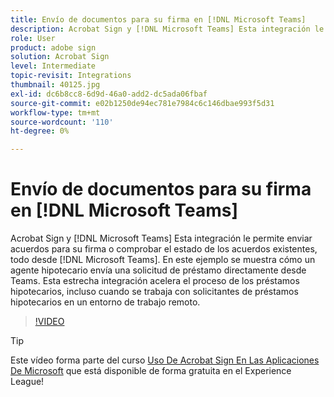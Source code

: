 ```yaml
---
title: Envío de documentos para su firma en [!DNL Microsoft Teams]
description: Acrobat Sign y [!DNL Microsoft Teams] Esta integración le permite enviar acuerdos para su firma o comprobar el estado de los acuerdos existentes, todo desde [!DNL Microsoft Teams]
role: User
product: adobe sign
solution: Acrobat Sign
level: Intermediate
topic-revisit: Integrations
thumbnail: 40125.jpg
exl-id: dc6b8cc8-6d9d-46a0-add2-dc5ada06fbaf
source-git-commit: e02b1250de94ec781e7984c6c146dbae993f5d31
workflow-type: tm+mt
source-wordcount: '110'
ht-degree: 0%

---
```


# Envío de documentos para su firma en [!DNL Microsoft Teams]

Acrobat Sign y [!DNL Microsoft Teams] Esta integración le permite enviar acuerdos para su firma o comprobar el estado de los acuerdos existentes, todo desde [!DNL Microsoft Teams]. En este ejemplo se muestra cómo un agente hipotecario envía una solicitud de préstamo directamente desde Teams. Esta estrecha integración acelera el proceso de los préstamos hipotecarios, incluso cuando se trabaja con solicitantes de préstamos hipotecarios en un entorno de trabajo remoto.

>[!VIDEO](https://video.tv.adobe.com/v/40125?hidetitle=true)

>[!TIP]
>
>Este vídeo forma parte del curso [Uso De Acrobat Sign En Las Aplicaciones De Microsoft](https://experienceleague.adobe.com/?recommended=Sign-U-1-2020.2) que está disponible de forma gratuita en el Experience League!
